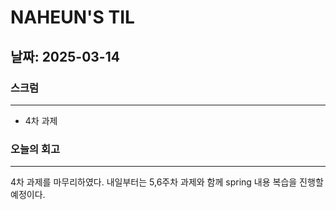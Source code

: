 # NAHEUN'S TIL 

## 날짜: 2025-03-14

### 스크럼
---
- 4차 과제 


### 오늘의 회고
---
4차 과제를 마무리하였다. 내일부터는 5,6주차 과제와 함께 spring 내용 복습을 진행할 예정이다.